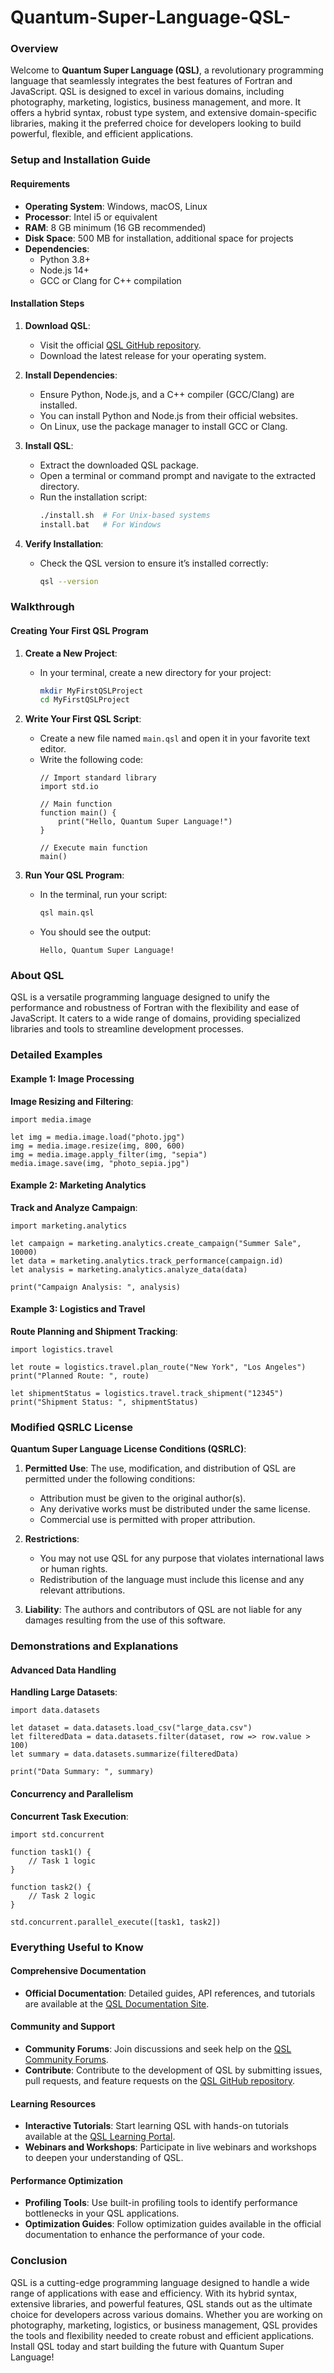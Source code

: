# Quantum-Super-Language-QSL-
### Overview

Welcome to **Quantum Super Language (QSL)**, a revolutionary programming language that seamlessly integrates the best features of Fortran and JavaScript. QSL is designed to excel in various domains, including photography, marketing, logistics, business management, and more. It offers a hybrid syntax, robust type system, and extensive domain-specific libraries, making it the preferred choice for developers looking to build powerful, flexible, and efficient applications.

### Setup and Installation Guide

#### Requirements

- **Operating System**: Windows, macOS, Linux
- **Processor**: Intel i5 or equivalent
- **RAM**: 8 GB minimum (16 GB recommended)
- **Disk Space**: 500 MB for installation, additional space for projects
- **Dependencies**: 
  - Python 3.8+
  - Node.js 14+
  - GCC or Clang for C++ compilation

#### Installation Steps

1. **Download QSL**:
   - Visit the official [QSL GitHub repository](https://github.com/QuantumSuperLang/QSL).
   - Download the latest release for your operating system.

2. **Install Dependencies**:
   - Ensure Python, Node.js, and a C++ compiler (GCC/Clang) are installed.
   - You can install Python and Node.js from their official websites.
   - On Linux, use the package manager to install GCC or Clang.

3. **Install QSL**:
   - Extract the downloaded QSL package.
   - Open a terminal or command prompt and navigate to the extracted directory.
   - Run the installation script:
     ```sh
     ./install.sh  # For Unix-based systems
     install.bat   # For Windows
     ```

4. **Verify Installation**:
   - Check the QSL version to ensure it’s installed correctly:
     ```sh
     qsl --version
     ```

### Walkthrough

#### Creating Your First QSL Program

1. **Create a New Project**:
   - In your terminal, create a new directory for your project:
     ```sh
     mkdir MyFirstQSLProject
     cd MyFirstQSLProject
     ```

2. **Write Your First QSL Script**:
   - Create a new file named `main.qsl` and open it in your favorite text editor.
   - Write the following code:
     ```qsl
     // Import standard library
     import std.io

     // Main function
     function main() {
         print("Hello, Quantum Super Language!")
     }

     // Execute main function
     main()
     ```

3. **Run Your QSL Program**:
   - In the terminal, run your script:
     ```sh
     qsl main.qsl
     ```
   - You should see the output:
     ```
     Hello, Quantum Super Language!
     ```

### About QSL

QSL is a versatile programming language designed to unify the performance and robustness of Fortran with the flexibility and ease of JavaScript. It caters to a wide range of domains, providing specialized libraries and tools to streamline development processes.

### Detailed Examples

#### Example 1: Image Processing

**Image Resizing and Filtering**:
```qsl
import media.image

let img = media.image.load("photo.jpg")
img = media.image.resize(img, 800, 600)
img = media.image.apply_filter(img, "sepia")
media.image.save(img, "photo_sepia.jpg")
```

#### Example 2: Marketing Analytics

**Track and Analyze Campaign**:
```qsl
import marketing.analytics

let campaign = marketing.analytics.create_campaign("Summer Sale", 10000)
let data = marketing.analytics.track_performance(campaign.id)
let analysis = marketing.analytics.analyze_data(data)

print("Campaign Analysis: ", analysis)
```

#### Example 3: Logistics and Travel

**Route Planning and Shipment Tracking**:
```qsl
import logistics.travel

let route = logistics.travel.plan_route("New York", "Los Angeles")
print("Planned Route: ", route)

let shipmentStatus = logistics.travel.track_shipment("12345")
print("Shipment Status: ", shipmentStatus)
```

### Modified QSRLC License

**Quantum Super Language License Conditions (QSRLC)**:

1. **Permitted Use**: The use, modification, and distribution of QSL are permitted under the following conditions:
   - Attribution must be given to the original author(s).
   - Any derivative works must be distributed under the same license.
   - Commercial use is permitted with proper attribution.

2. **Restrictions**:
   - You may not use QSL for any purpose that violates international laws or human rights.
   - Redistribution of the language must include this license and any relevant attributions.

3. **Liability**: The authors and contributors of QSL are not liable for any damages resulting from the use of this software.

### Demonstrations and Explanations

#### Advanced Data Handling

**Handling Large Datasets**:
```qsl
import data.datasets

let dataset = data.datasets.load_csv("large_data.csv")
let filteredData = data.datasets.filter(dataset, row => row.value > 100)
let summary = data.datasets.summarize(filteredData)

print("Data Summary: ", summary)
```

#### Concurrency and Parallelism

**Concurrent Task Execution**:
```qsl
import std.concurrent

function task1() {
    // Task 1 logic
}

function task2() {
    // Task 2 logic
}

std.concurrent.parallel_execute([task1, task2])
```

### Everything Useful to Know

#### Comprehensive Documentation

- **Official Documentation**: Detailed guides, API references, and tutorials are available at the [QSL Documentation Site](https://docs.quantumsuperlang.org).

#### Community and Support

- **Community Forums**: Join discussions and seek help on the [QSL Community Forums](https://forum.quantumsuperlang.org).
- **Contribute**: Contribute to the development of QSL by submitting issues, pull requests, and feature requests on the [QSL GitHub repository](https://github.com/QuantumSuperLang/QSL).

#### Learning Resources

- **Interactive Tutorials**: Start learning QSL with hands-on tutorials available at the [QSL Learning Portal](https://learn.quantumsuperlang.org).
- **Webinars and Workshops**: Participate in live webinars and workshops to deepen your understanding of QSL.

#### Performance Optimization

- **Profiling Tools**: Use built-in profiling tools to identify performance bottlenecks in your QSL applications.
- **Optimization Guides**: Follow optimization guides available in the official documentation to enhance the performance of your code.

### Conclusion

QSL is a cutting-edge programming language designed to handle a wide range of applications with ease and efficiency. With its hybrid syntax, extensive libraries, and powerful features, QSL stands out as the ultimate choice for developers across various domains. Whether you are working on photography, marketing, logistics, or business management, QSL provides the tools and flexibility needed to create robust and efficient applications. Install QSL today and start building the future with Quantum Super Language!
